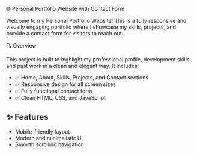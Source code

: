 🌐 Personal Portfolio Website with Contact Form

Welcome to my Personal Portfolio Website! This is a fully responsive and visually engaging portfolio where I showcase my skills, projects, and provide a contact form for visitors to reach out.

🔍 Overview

This project is built to highlight my professional profile, development skills, and past work in a clean and elegant way. It includes:

- ✅ Home, About, Skills, Projects, and Contact sections
- ✅ Responsive design for all screen sizes
- ✅ Fully functional contact form
- ✅ Clean HTML, CSS, and JavaScript

## ✨ Features

- Mobile-friendly layout
- Modern and minimalistic UI
- Smooth scrolling navigation
